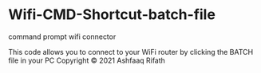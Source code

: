 # Wifi-CMD-Shortcut-batch-file
command prompt wifi connector 

This code allows you to connect to your WiFi router by clicking the BATCH file in your PC
Copyright © 2021 Ashfaaq Rifath
